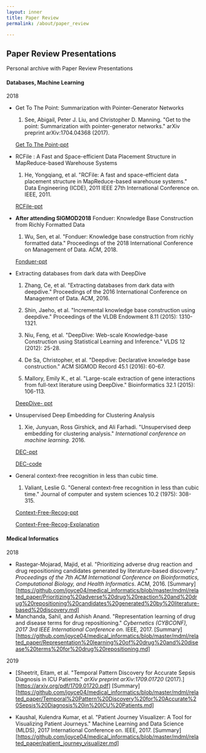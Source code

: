 ```yaml
---
layout: inner
title: Paper Review
permalink: /about/paper_review

---
```


## Paper Review Presentations

Personal archive with Paper Review Presentations


#### Databases, Machine Learning

2018

- Get To The Point: Summarization with Pointer-Generator Networks

  1. See, Abigail, Peter J. Liu, and Christopher D. Manning. "Get to the point: Summarization with pointer-generator networks." arXiv preprint arXiv:1704.04368 (2017).

  [Get To The Point-ppt](https://www.slideshare.net/secret/3sdLeSAQ0Gh0a9)

- RCFile : A Fast and Space-efficient Data Placement Structure in MapReduce-based Warehouse Systems

  1. He, Yongqiang, et al. "RCFile: A fast and space-efficient data placement structure in MapReduce-based warehouse systems." Data Engineering (ICDE), 2011 IEEE 27th International Conference on. IEEE, 2011.

  [RCFile-ppt](https://www.slideshare.net/secret/GYGfwkmVPeioHU)

- **After attending SIGMOD2018**
  Fonduer: Knowledge Base Construction from Richly Formatted Data

  1. Wu, Sen, et al. "Fonduer: Knowledge base construction from richly formatted data." Proceedings of the 2018 International Conference on Management of Data. ACM, 2018.

  [Fonduer-ppt](https://www.slideshare.net/secret/ojtBrfwGtnZNO0)

- Extracting databases from dark data with DeepDive

  1. Zhang, Ce, et al. "Extracting databases from dark data with deepdive." Proceedings of the 2016 International Conference on Management of Data. ACM, 2016.

  2. Shin, Jaeho, et al. "Incremental knowledge base construction using deepdive." Proceedings of the VLDB Endowment 8.11 (2015): 1310-1321.

  3. Niu, Feng, et al. "DeepDive: Web-scale Knowledge-base Construction using Statistical Learning and Inference." VLDS 12 (2012): 25-28.

  4. De Sa, Christopher, et al. "Deepdive: Declarative knowledge base construction." ACM SIGMOD Record 45.1 (2016): 60-67.

  5. Mallory, Emily K., et al. "Large-scale extraction of gene interactions from full-text literature using DeepDive." Bioinformatics 32.1 (2015): 106-113.

  [DeepDive- ppt](https://www.slideshare.net/secret/7thSbmhKnCnQJa)

- Unsupervised Deep Embedding for Clustering Analysis

  1. Xie, Junyuan, Ross Girshick, and Ali Farhadi. "Unsupervised deep embedding for clustering analysis." *International conference on machine learning*. 2016.

  [DEC-ppt](https://www.slideshare.net/secret/MaxWl3H6o7pFe8)

  [DEC-code](https://github.com/joyce04/nlp/blob/master/embedding/1.%20DEC.ipynb)

- General context-free recognition in less than cubic time.

  1. Valiant, Leslie G. "General context-free recognition in less than cubic time." Journal of computer and system sciences 10.2 (1975): 308-315.

  [Context-Free-Recog-ppt](https://www.slideshare.net/secret/qnCNlqUUh5C5mX)

  [Context-Free-Recog-Explanation](https://github.com/joyce04/algorithm_practice/blob/master/context_free_language/context_free_language.md)





#### Medical Informatics

2018

- Rastegar-Mojarad, Majid, et al. "Prioritizing adverse drug reaction and drug repositioning candidates generated by literature-based discovery." *Proceedings of the 7th ACM International Conference on Bioinformatics, Computational Biology, and Health Informatics*. ACM, 2016.
  [Summary][https://github.com/joyce04/medical_informatics/blob/master/mdml/related_paper/Prioritizing%20adverse%20drug%20reaction%20and%20drug%20repositioning%20candidates%20generated%20by%20literature-based%20discovery.md]
- Manchanda, Sahil, and Ashish Anand. "Representation learning of drug and disease terms for drug repositioning." *Cybernetics (CYBCONF), 2017 3rd IEEE International Conference on*. IEEE, 2017.
  [Summary][https://github.com/joyce04/medical_informatics/blob/master/mdml/related_paper/Representation%20learning%20of%20drug%20and%20disease%20terms%20for%20drug%20repositioning.md]

2019

- [Sheetrit, Eitam, et al. "Temporal Pattern Discovery for Accurate Sepsis Diagnosis in ICU Patients." *arXiv preprint arXiv:1709.01720* (2017).][https://arxiv.org/pdf/1709.01720.pdf]
  [Summary][https://github.com/joyce04/medical_informatics/blob/master/mdml/related_paper/Temporal%20Pattern%20Discovery%20for%20Accurate%20Sepsis%20Diagnosis%20in%20ICU%20Patients.md]

- Kaushal, Kulendra Kumar, et al. "Patient Journey Visualizer: A Tool for Visualizing Patient Journeys." Machine Learning and Data Science (MLDS), 2017 International Conference on. IEEE, 2017.
  [Summary][https://github.com/joyce04/medical_informatics/blob/master/mdml/related_paper/patient_journey_visualizer.md]